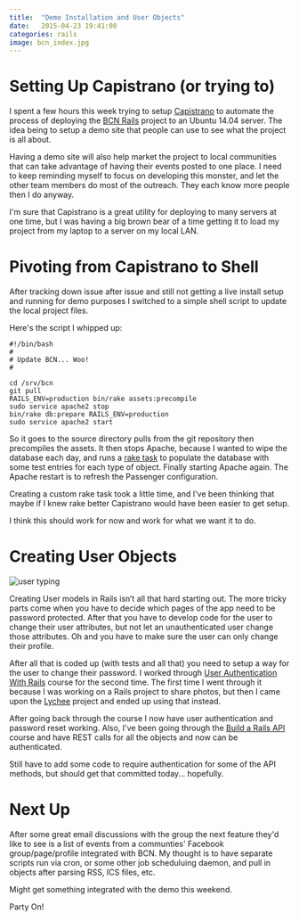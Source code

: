 ```yaml
---
title:  "Demo Installation and User Objects"
date:   2015-04-23 19:41:00
categories: rails
image: bcn_index.jpg
---
```


# Setting Up Capistrano (or trying to)

I spent a few hours this week trying to setup [Capistrano](http://capistranorb.com/) to automate the process of deploying the [BCN Rails](https://github.com/asommer70/bcn) project to an Ubuntu 14.04 server. The idea being to setup a demo site that people can use to see what the project is all about.

Having a demo site will also help market the project to local communities that can take advantage of having their events posted to one place.  I need to keep reminding myself to focus on developing this monster, and let the other team members do most of the outreach.  They each know more people then I do anyway.
<!--more-->

I'm sure that Capistrano is a great utility for deploying to many servers at one time, but I was having a big brown bear of a time getting it to load my project from my laptop to a server on my local LAN.

# Pivoting from Capistrano to Shell

After tracking down issue after issue and still not getting a live install setup and running for demo purposes I switched to a simple shell script to update the local project files.

Here's the script I whipped up:

```
#!/bin/bash
#
# Update BCN... Woo!
#

cd /srv/bcn
git pull
RAILS_ENV=production bin/rake assets:precompile
sudo service apache2 stop
bin/rake db:prepare RAILS_ENV=production
sudo service apache2 start
```

So it goes to the source directory pulls from the git repository then precompiles the assets.  It then stops Apache, because I wanted to wipe the database each day, and runs a [rake task](https://github.com/asommer70/bcn/blob/master/lib/tasks/sample_data.rake) to populate the database with some test entries for each type of object.  Finally starting Apache again. The Apache restart is to refresh the Passenger configuration.

Creating a custom rake task took a little time, and I've been thinking that maybe if I knew rake better Capistrano would have been easier to get setup.

I think this should work for now and work for what we want it to do.

# Creating User Objects

<img src="http://www.thehoick.com/images/bcn_blog/typing.jpg" title="User Typing" alt='user typing' class="post-image"/>

Creating User models in Rails isn’t all that hard starting out.  The more tricky parts come when you have to decide which pages of the app need to be password protected. After that you have to develop code for the user to change their user attributes, but not let an unauthenticated user change those attributes.  Oh and you have to make sure the user can only change their profile.

After all that is coded up (with tests and all that) you need to setup a way for the user to change their password.  I worked through [User Authentication With Rails](http://teamtreehouse.com/library/user-authentication-with-rails) course for the second time.  The first time I went through it because I was working on a Rails project to share photos, but then I came upon the [Lychee](http://lychee.electerious.com/) project and ended up using that instead.

After going back through the course I now have user authentication and password reset working.  Also, I've been going through the [Build a Rails API](http://teamtreehouse.com/library/build-a-rails-api) course and have REST calls for all the objects and now can be authenticated.

Still have to add some code to require authentication for some of the API methods, but should get that committed today... hopefully.

# Next Up

After some great email discussions with the group the next feature they'd like to see is a list of events from a communties' Facebook group/page/profile integrated with BCN.  My thought is to have separate scripts run via cron, or some other job scheduluing daemon, and pull in objects after parsing RSS, ICS files, etc.

Might get something integrated with the demo this weekend.

Party On!


